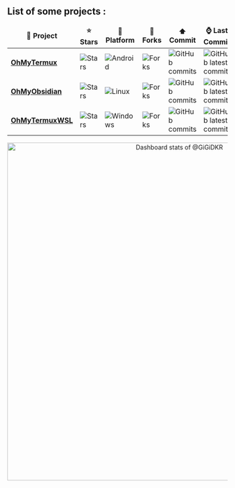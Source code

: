 ## List of some projects :

<table>
  <thead align="center">
    <tr border: none;>
      <td><b>📘 Project</b></td>
      <td><b>⭐ Stars</b></td>
      <td><b>💾 Platform</b></td>      
      <td><b>🤝 Forks</b></td>
      <td><b>⬆️ Commit</b></td>
      <td><b>⌚ Last Commit</b></td>
    </tr>
  </thead>
  <tbody>
    <tr>
      <td><a href="https://github.com/GiGIDKR/OhMyTermux"><b>OhMyTermux</b></a></td>
      <td><img alt="Stars" src="https://m3-markdown-badges.vercel.app/stars/4/3/GiGIDKR/OhMyTermux"/></td>
      <td><img alt="Android" src="https://ziadoua.github.io/m3-Markdown-Badges/badges/Android/android2.svg"/></td>
      <td><img alt="Forks" src="https://img.shields.io/github/forks/GiGIDKR/OhMyTermux?style=flat-square&labelColor=343b41"/></td>
      <td><img alt="GitHub commits" src="https://badgen.net/github/commits/GiGIDKR/OhMyTermux"/></td>
      <td><img alt="GitHub latest commit" src="https://badgen.net/github/last-commit/GiGIDKR/OhMyTermux"/></td>
    </tr>
    <tr>
      <td><a href="https://github.com/GiGIDKR/OhMyObsidian"><b>OhMyObsidian</b></a></td>
      <td><img alt="Stars" src="https://m3-markdown-badges.vercel.app/stars/3/2/GiGIDKR/OhMyObsidian"/></td>
      <td><img alt="Linux" src="https://ziadoua.github.io/m3-Markdown-Badges/badges/Android/android2.svg"/></td>
      <td><img alt="Forks" src="https://img.shields.io/github/forks/GiGIDKR/OhMyObsidian?style=flat-square&labelColor=343b41"/></td>
      <td><img alt="GitHub commits" src="https://badgen.net/github/commits/GiGIDKR/OhMyObsidian"/></td>
      <td><img alt="GitHub latest commit" src="https://badgen.net/github/last-commit/GiGIDKR/OhMyObsidian"/></td>
    </tr>
    <tr>
      <td><a href="https://github.com/GiGIDKR/OhMyTermuxWSL"><b>OhMyTermuxWSL</b></a></td>
      <td><img alt="Stars" src="https://m3-markdown-badges.vercel.app/stars/8/2/GiGIDKR/OhMyTermuxWSL"/></td>
      <td><img alt="Windows" src="https://ziadoua.github.io/m3-Markdown-Badges/badges/Windows/windows2.svg"/></td>
      <td><img alt="Forks" src="https://img.shields.io/github/forks/GiGIDKR/OhMyTermuxWSL?style=flat-square&labelColor=343b41"/></td>
      <td><img alt="GitHub commits" src="https://badgen.net/github/commits/GiGIDKR/OhMyTermuxWSL"/></td>
      <td><img alt="GitHub latest commit" src="https://badgen.net/github/last-commit/GiGIDKR/OhMyTermuxWSL"/></td>
    </tr>
  </tbody>
</table>

<a href="https://next.ossinsight.io/widgets/official/compose-user-dashboard-stats?user_id=74984020" target="_blank" style="display: block" align="center">
  <picture>
    <source media="(prefers-color-scheme: dark)" srcset="https://next.ossinsight.io/widgets/official/compose-user-dashboard-stats/thumbnail.png?user_id=74984020&image_size=auto&color_scheme=dark" width="900" height="auto">
    <img alt="Dashboard stats of @GiGiDKR" src="https://next.ossinsight.io/widgets/official/compose-user-dashboard-stats/thumbnail.png?user_id=74984020&image_size=auto&color_scheme=light" width="771" height="auto">
  </picture>
</a>

